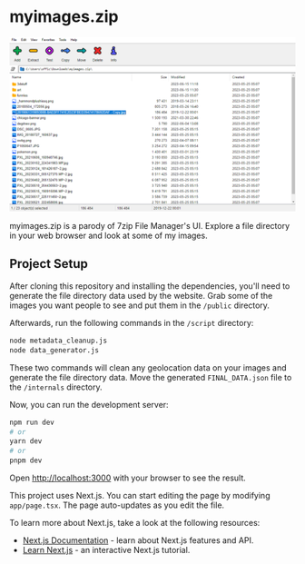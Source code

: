 # myimages.zip

![Site Screenshot](./screenshot.png)

myimages.zip is a parody of 7zip File Manager's UI. Explore a file directory in your web browser and look at some of my images.

## Project Setup

After cloning this repository and installing the dependencies, you'll need to generate the file directory data used by the website. Grab some of the images you want people to see and put them in the `/public` directory.

Afterwards, run the following commands in the `/script` directory:

```bash
node metadata_cleanup.js
node data_generator.js
```

These two commands will clean any geolocation data on your images and generate the file directory data. Move the generated `FINAL_DATA.json` file to the `/internals` directory.

Now, you can run the development server:

```bash
npm run dev
# or
yarn dev
# or
pnpm dev
```

Open [http://localhost:3000](http://localhost:3000) with your browser to see the result.

This project uses Next.js. You can start editing the page by modifying `app/page.tsx`. The page auto-updates as you edit the file.

To learn more about Next.js, take a look at the following resources:

- [Next.js Documentation](https://nextjs.org/docs) - learn about Next.js features and API.
- [Learn Next.js](https://nextjs.org/learn) - an interactive Next.js tutorial.
